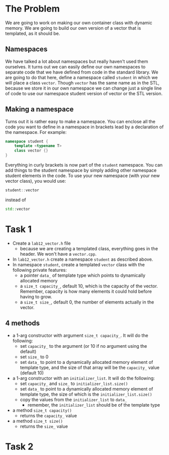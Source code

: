 # The Problem

We are going to work on making our own container class with dynamic memory. We are going to build our own version of a vector that is templated, as it should be.

## Namespaces

We have talked a lot about namespaces but really haven't used them ourselves. It turns out we can easily define our own namespaces to separate code that we have defined from code in the standard library. We are going to do that here, define a namespace called `student` in which we will place a class `vector`. Though `vector` has the same name as in the STL, because we store it in our own namespace we can change just a single line of code to use our namespace student version of vector or the STL version.

## Making a namespace

Turns out it is rather easy to make a namespace. You can enclose all the code you want to define in a namespace in brackets lead by a declaration of the namespace. For example:

```c++
namespace student {
    template <typename T>
    class vector {}
}
```

Everything in curly brackets is now part of the `student` namespace. You can add things to the student namespace by simply adding other namespace student elements in the code. To use your new namespace (with your new vector class), you would use:

```c++
student::vector
```

instead of

```c++
std::vector
```

# Task 1

- Create a `lab12_vector.h` file
  - because we are creating a templated class, everything goes in the header. We won't have a `vector.cpp`.
- In `lab12_vector.h` create a namespace `student` as described above.
- In namespace `student`, create a templated `vector` class with the following private features:
  - a pointer `data_` of template type which points to dynamically allocated memory
  - a `size_t capacity_`, default 10, which is the capacity of the vector. Remember, capacity is how many elements it could hold before having to grow.
  - a `size_t size_`, default 0, the number of elements actually in the vector.

## 4 methods

- a 1-arg constructor with argument `size_t capacity_`. It will do the following:
  - set `capacity_` to the argument (or 10 if no argument using the default)
  - set `size_` to 0
  - set `data_` to point to a dynamically allocated memory element of template type, and the size of that array will be the `capacity_` value (default 10)
- a 1-arg constructor with an `initializer_list`. It will do the following:
  - set `capacity_` and `size_` to `initializer_list.size()`
  - set `data_` to point to a dynamically allocated memory element of template type, the size of which is the `initializer_list.size()`
  - copy the values from the `initializer_list` to `data_`
    - remember, the `initializer_list` should be of the template type
- a method `size_t capacity()`
  - returns the `capacity_` value
- a method `size_t size()`
  - returns the `size_` value

# Task 2
